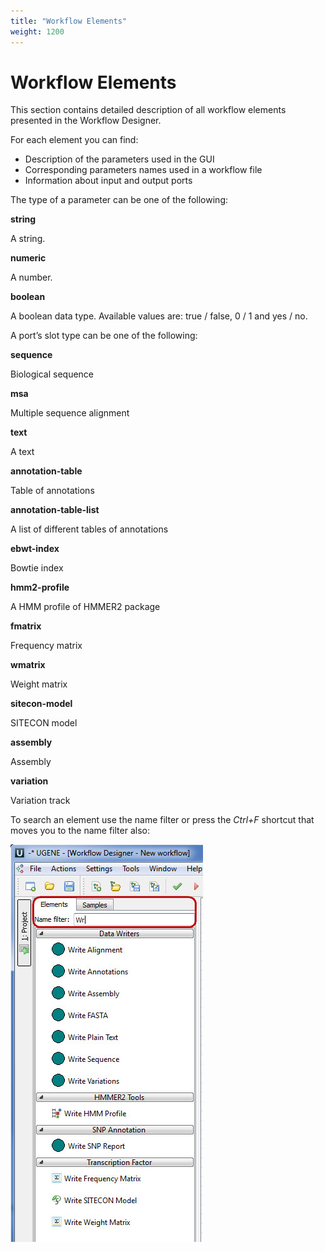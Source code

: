 ```yaml
---
title: "Workflow Elements"
weight: 1200
---
```



# Workflow Elements

This section contains detailed description of all workflow elements presented in the Workflow Designer.

For each element you can find:

*   Description of the parameters used in the GUI
*   Corresponding parameters names used in a workflow file
*   Information about input and output ports

The type of a parameter can be one of the following:

**string**

A string.

**numeric**

A number.

**boolean**

A boolean data type. Available values are: true / false, 0 / 1 and yes / no.

A port’s slot type can be one of the following:

**sequence**

Biological sequence

**msa**

Multiple sequence alignment

**text**

A text

**annotation-table**

Table of annotations

**annotation-table-list**

A list of different tables of annotations

**ebwt-index**

 Bowtie index

**hmm2-profile**

A HMM profile of HMMER2 package

**fmatrix**

 Frequency matrix

**wmatrix**

Weight matrix

**sitecon-model**

 SITECON model

**assembly**

Assembly

**variation**

Variation track

To search an element use the name filter or press the _Ctrl+F_ shortcut that moves you to the name filter also:


![](/images/65930053/65930054.jpg)
